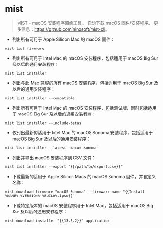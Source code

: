 # mist

> MIST - macOS 安装程序超级工具。
> 自动下载 macOS 固件/安装程序。
> 更多信息：<https://github.com/ninxsoft/mist-cli>。

- 列出所有可用于 Apple Silicon Mac 的 macOS 固件：

`mist list firmware`

- 列出所有可用于 Intel Mac 的 macOS 安装程序，包括适用于 macOS Big Sur 及以后的通用安装程序：

`mist list installer`

- 列出与此 Mac 兼容的所有 macOS 安装程序，包括适用于 macOS Big Sur 及以后的通用安装程序：

`mist list installer --compatible`

- 列出所有可用于 Intel Mac 的 macOS 安装程序，包括测试版，同时包括适用于 macOS Big Sur 及以后的通用安装程序：

`mist list installer --include-betas`

- 仅列出最新的适用于 Intel Mac 的 macOS Sonoma 安装程序，包括适用于 macOS Big Sur 及以后的通用安装程序：

`mist list installer --latest "macOS Sonoma"`

- 列出并导出 macOS 安装程序到 CSV 文件：

`mist list installer --export "{{/path/to/export.csv}}"`

- 下载最新的适用于 Apple Silicon Macs 的 macOS Sonoma 固件，并自定义名称：

`mist download firmware "macOS Sonoma" --firmware-name "{{Install %NAME% %VERSION%-%BUILD%.ipsw}}"`

- 下载特定版本的 macOS 安装程序用于 Intel Mac，包括适用于 macOS Big Sur 及以后的通用安装程序：

`mist download installer "{{13.5.2}}" application`
